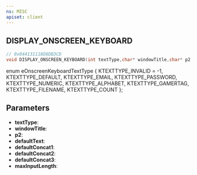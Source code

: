 ```yaml
---
ns: MISC
apiset: client
---
```

## DISPLAY_ONSCREEN_KEYBOARD

```c
// 0x044131118D8DB3CD
void DISPLAY_ONSCREEN_KEYBOARD(int textType,char* windowTitle,char* p2,char* defaultText,char* defaultConcat1,char* defaultConcat2,char* defaultConcat3,int maxInputLength);
```

enum eOnscreenKeyboardTextType
{
	KTEXTTYPE_INVALID = -1,
	KTEXTTYPE_DEFAULT,
	KTEXTTYPE_EMAIL,
	KTEXTTYPE_PASSWORD,
	KTEXTTYPE_NUMERIC,
	KTEXTTYPE_ALPHABET,
	KTEXTTYPE_GAMERTAG,
	KTEXTTYPE_FILENAME,
	KTEXTTYPE_COUNT
};

## Parameters
* **textType**:
* **windowTitle**:
* **p2**:
* **defaultText**:
* **defaultConcat1**:
* **defaultConcat2**:
* **defaultConcat3**:
* **maxInputLength**: